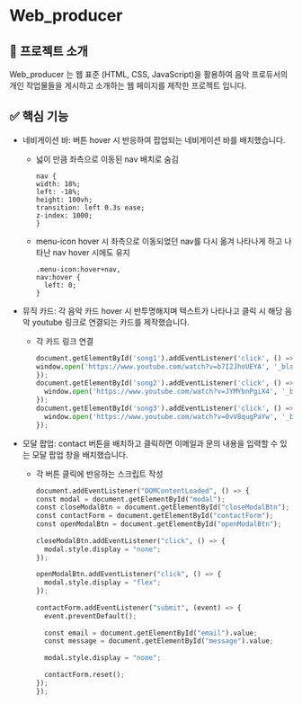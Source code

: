 # Web_producer

## 📝 프로젝트 소개

Web_producer 는 웹 표준 (HTML, CSS, JavaScript)을 활용하여 음악 프로듀서의 개인 작업물들을 게시하고 소개하는 웹 페이지를 제작한 프로젝트 입니다.

## ✅ 핵심 기능

- 네비게이션 바: 버튼 hover 시 반응하여 팝업되는 네비게이션 바를 배치했습니다.
  
  - 넓이 만큼 좌측으로 이동된 nav 배치로 숨김
 
    ```
    nav {
    width: 18%;
    left: -18%;
    height: 100vh;
    transition: left 0.3s ease;
    z-index: 1000;
    }
    ```


  - menu-icon hover 시 좌측으로 이동되었던 nav를 다시 옮겨 나타나게 하고 나타난 nav hover 시에도 유지


    ```
    .menu-icon:hover+nav,
    nav:hover {
      left: 0;
    }
    ```


- 뮤직 카드: 각 음악 카드 hover 시 반투명해지며 텍스트가 나타나고 클릭 시 해당 음악 youtube 링크로 연결되는 카드를 제작했습니다.


  - 각 카드 링크 연결
  
    ```python
    document.getElementById('song1').addEventListener('click', () => {
    window.open('https://www.youtube.com/watch?v=b7I2JhoUEYA', '_blank');
    });
    document.getElementById('song2').addEventListener('click', () => {
      window.open('https://www.youtube.com/watch?v=JYMYbnPgiX4', '_blank');
    });
    document.getElementById('song3').addEventListener('click', () => {
      window.open('https://www.youtube.com/watch?v=0vV8qugPaYw', '_blank');
    });
    ```


- 모달 팝업: contact 버튼을 배치하고 클릭하면 이메일과 문의 내용을 입력할 수 있는 모달 팝업 창을 배치했습니다.


   - 각 버튼 클릭에 반응하는 스크립트 작성
  
      ```python
      document.addEventListener("DOMContentLoaded", () => {
      const modal = document.getElementById("modal");
      const closeModalBtn = document.getElementById("closeModalBtn");
      const contactForm = document.getElementById("contactForm");
      const openModalBtn = document.getElementById("openModalBtn");
    
      closeModalBtn.addEventListener("click", () => {
        modal.style.display = "none";
      });
    
      openModalBtn.addEventListener("click", () => {
        modal.style.display = "flex";
      });
    
      contactForm.addEventListener("submit", (event) => {
        event.preventDefault();
    
        const email = document.getElementById("email").value;
        const message = document.getElementById("message").value;
    
        modal.style.display = "none";
    
        contactForm.reset();
      });
      });
      ```
